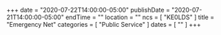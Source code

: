 +++
date = "2020-07-22T14:00:00-05:00"
publishDate = "2020-07-21T14:00:00-05:00"
endTime = ""
location = ""
ncs = [ "KE0LDS" ]
title = "Emergency Net"
categories = [ "Public Service" ]
dates = [ "" ]
+++
